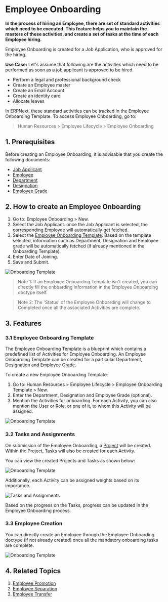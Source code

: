 # Employee Onboarding

**In the process of hiring an Employee, there are set of standard activities which need to be executed. This feature helps you to maintain the masters of these activities, and create a set of tasks at the time of each Employee hiring.**

Employee Onboarding is created for a Job Application, who is approved for the hiring.

**Use Case:** Let's assume that following are the activities which need to be performed as soon as a job applicant is approved to be hired.

- Perform a legal and professional background check
- Create an Employee master
- Create an Email Account
- Create an identity card
- Allocate leaves


In ERPNext, these standard activities can be tracked in the Employee Onboarding Template. To access Employee Onboarding, go to:

> Human Resources > Employee Lifecycle > Employee Onboarding

## 1.  Prerequisites

Before creating an Employee Onboarding, it is advisable that you create the following documents:

* [Job Applicant](/docs/v13/user/manual/en/human-resources/job-applicant)
* [Employee](/docs/v13/user/manual/en/human-resources/employee)
* [Department](/docs/v13/user/manual/en/human-resources/department)
* [Designation](/docs/v13/user/manual/en/human-resources/designation)
* [Employee Grade](/docs/v13/user/manual/en/human-resources/employee-grade)

## 2. How to create an Employee Onboarding

1. Go to: Employee Onboarding > New.
1. Select the Job Applicant. once the Job Applicant is selected, the corresponding Employee will automatically get fetched.
1. Select the [Employee Onboarding Template](#31-employee-onboarding-template). Based on the template selected, information such as Department, Designation and Employee grade will be automatically fetched (if already mentioned in the Onboarding Template).
1. Enter Date of Joining.
1. Save and Submit.


  <img class="screenshot" alt="Onboarding Template" src="{{docs_base_url}}/assets/img/human-resources/employee-onboarding1.png">



> Note 1: If an Employee Onboarding Template isn't created, you can directly fill the onboarding information in the Employee Onboarding doctype itself.

> Note 2: The 'Status' of the Employee Onboarding will change to Completed once all the associated Activities are complete.


## 3. Features

### 3.1 Employee Onboarding Template

The Employee Onboarding Template is a blueprint which contains a predefined list of Activities for Employee Onboarding. An Employee Onboarding Template can be created for a particular Department, Designation and Employee Grade.

To create a new Employee Onboarding Template:

1. Go to: Human Resources > Employee Lifecycle > Employee Onboarding Template > New.
1. Enter the Department, Designation and Employee Grade (optional).
1. Mention the Activities for onboarding. For each Activity, you can also mention the User or Role, or one of it, to whom this Activity will be assigned.

  <img class="screenshot" alt="Onboarding Template" src="{{docs_base_url}}/assets/img/human-resources/onboarding-template.png">


### 3.2 Tasks and Assignments

On submission of the Employee Onboarding, a [Project](/docs/v13/user/manual/en/projects/project) will be created. Within the Project, [Tasks](/docs/v13/user/manual/en/projects/tasks) will also be created for each Activity.

You can view the created Projects and Tasks as shown below:

<img class="screenshot" alt="Onboarding Template" src="{{docs_base_url}}/assets/img/human-resources/project-task.png">

Additionally, each Activity can be assigned weights based on its importance.

<img class="screenshot" alt="Tasks and Assignments" src="{{docs_base_url}}/assets/img/human-resources/employee-onboarding3.png">

Based on the progress on the Tasks, progress can be updated in the Employee Onboarding process.


### 3.3 Employee Creation

You can directly create an Employee through the Employee Onboarding doctype (if not already created) once all the mandatory onboarding tasks are complete.

<img class="screenshot" alt="Onboarding Template" src="{{docs_base_url}}/assets/img/human-resources/onboarding-employee.png">


## 4. Related Topics

1. [Employee Promotion](/docs/v13/user/manual/en/human-resources/employee_promotion)
1. [Employee Separation](/docs/v13/user/manual/en/human-resources/employee-separation)
1. [Employee Transfer](/docs/v13/user/manual/en/human-resources/employee_transfer)



